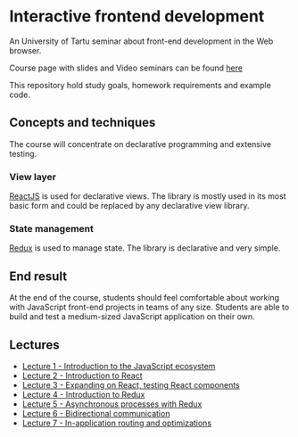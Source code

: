 # Interactive frontend development
An University of Tartu seminar about front-end development in the Web browser.

Course page with slides and Video seminars can be found [here](https://courses.cs.ut.ee/2018/react/spring/)

This repository hold study goals, homework requirements and example code.

## Concepts and techniques
The course will concentrate on declarative programming and extensive testing.

### View layer
[ReactJS](https://facebook.github.io/react/) is used for declarative views.
The library is mostly used in its most basic form and could be replaced by any declarative view library.

### State management
[Redux](http://redux.js.org/) is used to manage state.
The library is declarative and very simple.

## End result
At the end of the course, students should feel comfortable about working with
JavaScript front-end projects in teams of any size. Students are able to build
and test a medium-sized JavaScript application on their own.

## Lectures
* [Lecture 1 - Introduction to the JavaScript ecosystem](./lecture_1/README.md)
* [Lecture 2 - Introduction to React](./lecture_2/README.md)
* [Lecture 3 - Expanding on React, testing React components](./lecture_3/README.md)
* [Lecture 4 - Introduction to Redux](./lecture_4/README.md)
* [Lecture 5 - Asynchronous processes with Redux](./lecture_5/README.md)
* [Lecture 6 - Bidirectional communication](./lecture_6/README.md)
* [Lecture 7 - In-application routing and optimizations](./lecture_7/README.md)
